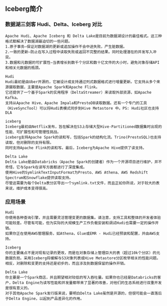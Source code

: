 ## Iceberg简介
    

### 数据湖三剑客 Hudi、Delta、Iceberg 对比
    Apache Hudi、Apache Iceberg 和 Delta Lake是目前为数据湖设计的最佳格式。这三种格式都解决了数据湖最迫切的一些问题。
    1.原子事务–保证对数据湖的更新或追加操作不会中途失败，产生脏数据。
    2.一致的更新–防止在写入过程中读取失败或返回不完整的结果。同时处理潜在的并发写入冲突。
    3.数据和元数据的可扩展性–当表增长到数千个分区和数十亿文件的大小时，避免对象存储API和相关元数据的瓶颈。
    
    Hudi
    Hudi最初是由Uber开源的，它被设计成支持通过列式数据格式进行增量更新。它支持从多个来源摄取数据，主要是Apache Spark和Apache Flink。
    它还提供了一个基于Spark的实用程序（DeltaStreamer）来读取外部资源，如Apache Kafka。
    支持从Apache Hive、Apache Impala和PrestoDB读取数据。还有一个专门的工具（HiveSyncTool）可以将Hudi表模式同步到Hive Metastore 中。PS: Hudi社区也支持DLA
    
    iceberg
    Iceberg最初由Netflix发布，旨在解决在S3上存储大型Hive-Partitioned数据集时出现的性能、可扩展性和可管理性挑战。
    iceberg支持Apache Spark的读和写，包括Spark的结构化流。Trino(PrestoSQL)也支持读取，但对删除的支持有限。
    同时支持Apache Flink的读和写。最后，Iceberg为Apache Hive提供了读支持。
    
    Delta Lake
    Delta Lake是由Databricks（Apache Spark的创建者）作为一个开源项目进行维护，并不奇怪，它与Spark在读写方面都进行了深度集成。
    使用Hive的SymlinkTextInputFormat为Presto、AWS Athena、AWS Redshift Spectrum和Snowflake提供读取支持。
    尽管这需要为每个Delta表分区导出一个symlink.txt文件，而且正如你所说，对于较大的表来说，维护成本变得很高。

### 应用场景
    Hudi
    你使用各种查询引擎，并且需要灵活管理变更的数据集。请注意，支持工具和整体的开发者体验可能较差。尽管有可能，但为实际的大规模生产工作负载安装和调试Hudi也需要一定的操作开销。
    如果你正在使用AWS管理服务，如Athena，Glue或EMR - Hudi已经预装和配置，并由AWS支持。
    
    Iceberg
    你的主要痛点不是对现有记录的更改，而是在对象存储上管理巨大的表（超过10k个分区）的元数据负担。采用Iceberg将缓解与S3对象列表或Hive Metastore分区枚举相关的性能问题。
    相反，对删除和变更的支持还是初步的，而且涉及到数据保留的操作开销。
    
    Delta Lake
    你主要是一个Spark商店，并且期望相对较低的写入吞吐量。如果你也已经是Databricks的客户，Delta Engine为读写性能和并发量都带来了显著的改善，对他们的生态系统进行双重开发是很有意义的。
    对于其他Apache Spark发行版来说，要明白Delta Lake虽然是开源的，但很可能会一直落后于Delta Engine，以起到产品差异化的作用。

